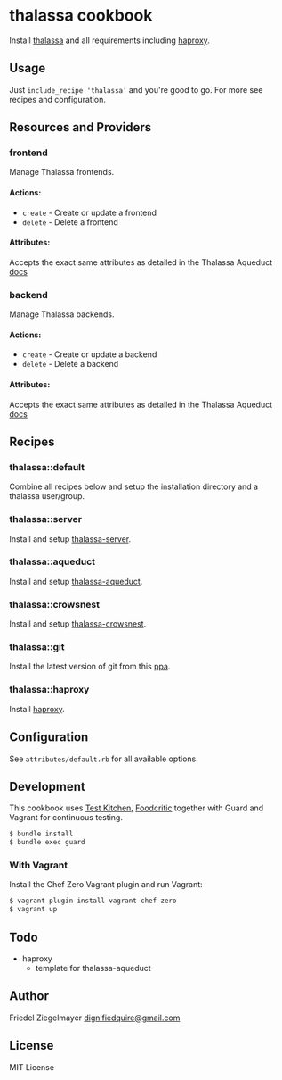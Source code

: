 # thalassa cookbook

Install [thalassa] and all requirements including [haproxy].


## Usage

Just `include_recipe 'thalassa'` and you're good to go. For more see recipes and configuration.


## Resources and Providers

### frontend

Manage Thalassa frontends.

#### Actions:
- `create` - Create or update a frontend
- `delete` - Delete a frontend

#### Attributes:
Accepts the exact same attributes as detailed in the Thalassa Aqueduct [docs](https://github.com/PearsonEducation/thalassa-aqueduct#put-frontendsname)


### backend

Manage Thalassa backends.

#### Actions:
- `create` - Create or update a backend
- `delete` - Delete a backend

#### Attributes:
Accepts the exact same attributes as detailed in the Thalassa Aqueduct [docs](https://github.com/PearsonEducation/thalassa-aqueduct#put-backendsname)



## Recipes

### thalassa::default
Combine all recipes below and setup the installation directory and a thalassa user/group.

### thalassa::server
Install and setup [thalassa-server].

### thalassa::aqueduct
Install and setup [thalassa-aqueduct].

### thalassa::crowsnest
Install and setup [thalassa-crowsnest].

### thalassa::git
Install the latest version of git from this [ppa].

### thalassa::haproxy
Install [haproxy].

## Configuration

See `attributes/default.rb` for all available options.

## Development

This cookbook uses [Test Kitchen](http://kitchen.ci/), [Foodcritic](http://acrmp.github.io/foodcritic/)
together with Guard and Vagrant for continuous testing.

```bash
$ bundle install
$ bundle exec guard
```

### With Vagrant

Install the Chef Zero Vagrant plugin and run Vagrant:

```bash
$ vagrant plugin install vagrant-chef-zero
$ vagrant up
```

## Todo

* haproxy
  * template for thalassa-aqueduct


## Author

Friedel Ziegelmayer <dignifiedquire@gmail.com>

[thalassa]: https://github.com/PearsonEducation/thalassa
[haproxy]: http://haproxy.1wt.eu/

## License

MIT License

[haproxy]: http://haproxy.1wt.eu/
[thalassa]: https://github.com/PearsonEducation/thalassa
[thalassa-server]: https://github.com/PearsonEducation/thalassa
[thalassa-crowsnest]: https://github.com/PearsonEducation/thalassa-crowsnest
[thalassa-aqueduct]: https://github.com/PearsonEducation/thalassa-aqueduct
[ppa]: http://ppa.launchpad.net/git-core/ppa/ubuntu
